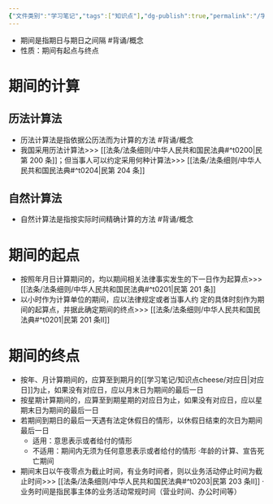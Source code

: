 ```yaml
---
{"文件类别":"学习笔记","tags":["知识点"],"dg-publish":true,"permalink":"/学习笔记/知识点cheese/期间/","dgPassFrontmatter":true,"created":"2024-09-18T20:17:24.654+08:00","updated":"2024-09-18T20:28:23.002+08:00"}
---
```


- 期间是指期日与期日之间隔 #背诵/概念 
- 性质：期间有起点与终点
# 期间的计算
## 历法计算法
- 历法计算法是指依据公历法而为计算的方法 #背诵/概念 
- 我国采用历法计算法>>> [[法条/法条细则/中华人民共和国民法典#^t0200\|民第 200 条]]；但当事人可以约定采用何种计算法>>> [[法条/法条细则/中华人民共和国民法典#^t0204\|民第 204 条]]
## 自然计算法
- 自然计算法是指按实际时间精确计算的方法 #背诵/概念 
# 期间的起点
- 按照年月日计算期问的，均以期间相关法律事实发生的下一日作为起算点>>> [[法条/法条细则/中华人民共和国民法典#^t0201\|民第 201 条]]
- 以小时作为计算单位的期间，应以法律规定或者当事人约 定的具体时刻作为期间的起算点，并据此确定期间的终点>>> [[法条/法条细则/中华人民共和国民法典#^t0201\|民第 201 条Ⅱ]]
# 期间的终点
- 按年、月计算期间的，应算至到期月的[[学习笔记/知识点cheese/对应日\|对应日]]为止，如果没有对应日，应以月末日为期间的最后一日
- 按星期计算期间的，应算至到期星期的对应日为止，如果没有对应日，应以星期末日为期间的最后一日
- 若期间到期日的最后一天遇有法定休假日的情形，以休假日结束的次日为期间最后一日
	- 适用：意思表示或者给付的情形
	- 不适用：期间内无须为任何意思表示或者给付的情形
	·年龄的计算、宣告死亡期间
- 期间末日以午夜零点为截止时间，有业务时间者，则以业务活动停止时间为截止时间>>> [[法条/法条细则/中华人民共和国民法典#^t0203\|民第 203 条Ⅱ]]
·业务时间是指民事主体的业务活动常规时间（营业时间、办公时间等）
